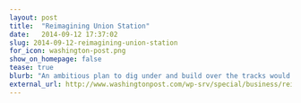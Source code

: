 ```yaml
---
layout: post
title:  "Reimagining Union Station"
date:   2014-09-12 17:37:02
slug: 2014-09-12-reimagining-union-station
for_icon: washington-post.png
show_on_homepage: false
tease: true
blurb: "An ambitious plan to dig under and build over the tracks would turn Union Station into a modern, urban hub."
external_url: http://www.washingtonpost.com/wp-srv/special/business/reimagining-union-station/
---
```


